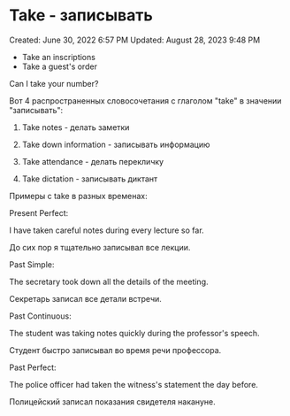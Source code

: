 # Take - записывать

Created: June 30, 2022 6:57 PM
Updated: August 28, 2023 9:48 PM

- Take an inscriptions
- Take a guest's order

Can I take your number?

Вот 4 распространенных словосочетания с глаголом "take" в значении "записывать":

1. Take notes - делать заметки

2. Take down information - записывать информацию

3. Take attendance - делать перекличку

4. Take dictation - записывать диктант

Примеры с take в разных временах:

Present Perfect:

I have taken careful notes during every lecture so far.

До сих пор я тщательно записывал все лекции.

Past Simple:

The secretary took down all the details of the meeting.

Секретарь записал все детали встречи.

Past Continuous:

The student was taking notes quickly during the professor's speech.

Студент быстро записывал во время речи профессора.

Past Perfect:

The police officer had taken the witness's statement the day before.

Полицейский записал показания свидетеля накануне.